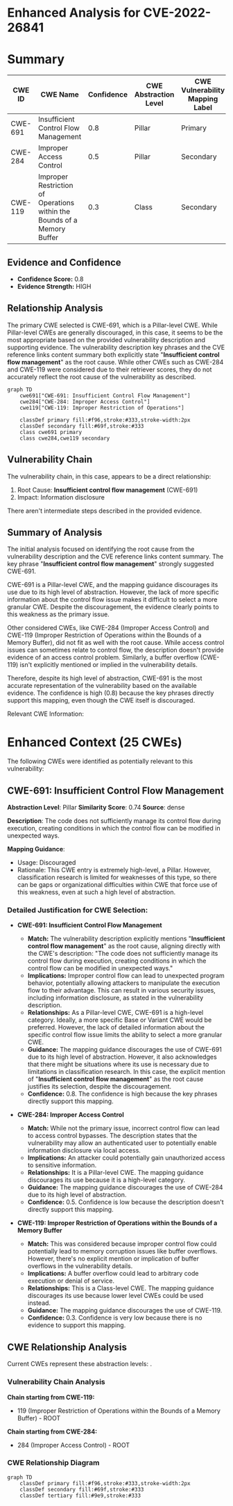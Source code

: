 # Enhanced Analysis for CVE-2022-26841

# Summary
| CWE ID | CWE Name | Confidence | CWE Abstraction Level | CWE Vulnerability Mapping Label | CWE-Vulnerability Mapping Notes |
|---|---|---|---|---|---|
| CWE-691 | Insufficient Control Flow Management | 0.8 | Pillar | Primary | Allowed |
| CWE-284 | Improper Access Control | 0.5 | Pillar | Secondary | Discouraged |
| CWE-119 | Improper Restriction of Operations within the Bounds of a Memory Buffer | 0.3 | Class | Secondary | Discouraged |

## Evidence and Confidence

*   **Confidence Score:** 0.8
*   **Evidence Strength:** HIGH

## Relationship Analysis
The primary CWE selected is CWE-691, which is a Pillar-level CWE. While Pillar-level CWEs are generally discouraged, in this case, it seems to be the most appropriate based on the provided vulnerability description and supporting evidence. The vulnerability description key phrases and the CVE reference links content summary both explicitly state "**Insufficient control flow management**" as the root cause. While other CWEs such as CWE-284 and CWE-119 were considered due to their retriever scores, they do not accurately reflect the root cause of the vulnerability as described.

```mermaid
graph TD
    cwe691["CWE-691: Insufficient Control Flow Management"]
    cwe284["CWE-284: Improper Access Control"]
    cwe119["CWE-119: Improper Restriction of Operations"]
    
    classDef primary fill:#f96,stroke:#333,stroke-width:2px
    classDef secondary fill:#69f,stroke:#333
    class cwe691 primary
    class cwe284,cwe119 secondary
```

## Vulnerability Chain
The vulnerability chain, in this case, appears to be a direct relationship:

1.  Root Cause: **Insufficient control flow management** (CWE-691)
2.  Impact: Information disclosure

There aren't intermediate steps described in the provided evidence.

## Summary of Analysis
The initial analysis focused on identifying the root cause from the vulnerability description and the CVE reference links content summary. The key phrase "**Insufficient control flow management**" strongly suggested CWE-691.

CWE-691 is a Pillar-level CWE, and the mapping guidance discourages its use due to its high level of abstraction. However, the lack of more specific information about the control flow issue makes it difficult to select a more granular CWE. Despite the discouragement, the evidence clearly points to this weakness as the primary issue.

Other considered CWEs, like CWE-284 (Improper Access Control) and CWE-119 (Improper Restriction of Operations within the Bounds of a Memory Buffer), did not fit as well with the root cause. While access control issues can sometimes relate to control flow, the description doesn't provide evidence of an access control problem. Similarly, a buffer overflow (CWE-119) isn't explicitly mentioned or implied in the vulnerability details.

Therefore, despite its high level of abstraction, CWE-691 is the most accurate representation of the vulnerability based on the available evidence. The confidence is high (0.8) because the key phrases directly support this mapping, even though the CWE itself is discouraged.

Relevant CWE Information:

# Enhanced Context (25 CWEs)
The following CWEs were identified as potentially relevant to this vulnerability:

## CWE-691: Insufficient Control Flow Management
**Abstraction Level**: Pillar
**Similarity Score**: 0.74
**Source**: dense

**Description**:
The code does not sufficiently manage its control flow during execution, creating conditions in which the control flow can be modified in unexpected ways.

**Mapping Guidance**:
- Usage: Discouraged
- Rationale: This CWE entry is extremely high-level, a Pillar. However, classification research is limited for weaknesses of this type, so there can be gaps or organizational difficulties within CWE that force use of this weakness, even at such a high level of abstraction.

### Detailed Justification for CWE Selection:

*   **CWE-691: Insufficient Control Flow Management**
    *   **Match:** The vulnerability description explicitly mentions "**Insufficient control flow management**" as the root cause, aligning directly with the CWE's description: "The code does not sufficiently manage its control flow during execution, creating conditions in which the control flow can be modified in unexpected ways."
    *   **Implications:** Improper control flow can lead to unexpected program behavior, potentially allowing attackers to manipulate the execution flow to their advantage. This can result in various security issues, including information disclosure, as stated in the vulnerability description.
    *   **Relationships:** As a Pillar-level CWE, CWE-691 is a high-level category. Ideally, a more specific Base or Variant CWE would be preferred. However, the lack of detailed information about the specific control flow issue limits the ability to select a more granular CWE.
    *   **Guidance:** The mapping guidance discourages the use of CWE-691 due to its high level of abstraction. However, it also acknowledges that there might be situations where its use is necessary due to limitations in classification research. In this case, the explicit mention of "**Insufficient control flow management**" as the root cause justifies its selection, despite the discouragement.
    *   **Confidence:** 0.8. The confidence is high because the key phrases directly support this mapping.

*   **CWE-284: Improper Access Control**
    *   **Match:** While not the primary issue, incorrect control flow can lead to access control bypasses. The description states that the vulnerability may allow an authenticated user to potentially enable information disclosure via local access.
    *   **Implications:** An attacker could potentially gain unauthorized access to sensitive information.
    *   **Relationships:** It is a Pillar-level CWE. The mapping guidance discourages its use because it is a high-level category.
    *   **Guidance:** The mapping guidance discourages the use of CWE-284 due to its high level of abstraction.
    *   **Confidence:** 0.5. Confidence is low because the description doesn't directly support this mapping.

*   **CWE-119: Improper Restriction of Operations within the Bounds of a Memory Buffer**
    *   **Match:** This was considered because improper control flow could potentially lead to memory corruption issues like buffer overflows. However, there's no explicit mention or implication of buffer overflows in the vulnerability details.
    *   **Implications:** A buffer overflow could lead to arbitrary code execution or denial of service.
    *   **Relationships:** This is a Class-level CWE. The mapping guidance discourages its use because lower level CWEs could be used instead.
    *   **Guidance:** The mapping guidance discourages the use of CWE-119.
    *   **Confidence:** 0.3. Confidence is very low because there is no evidence to support this mapping.


## CWE Relationship Analysis

Current CWEs represent these abstraction levels: .


### Vulnerability Chain Analysis

**Chain starting from CWE-119:**
- 119 (Improper Restriction of Operations within the Bounds of a Memory Buffer) - ROOT


**Chain starting from CWE-284:**
- 284 (Improper Access Control) - ROOT



### CWE Relationship Diagram

```mermaid
graph TD
    classDef primary fill:#f96,stroke:#333,stroke-width:2px
    classDef secondary fill:#69f,stroke:#333
    classDef tertiary fill:#9e9,stroke:#333
```
